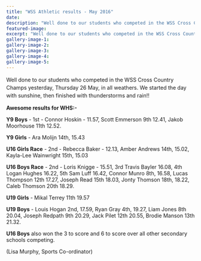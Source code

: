 ```yaml
---
title: "WSS Athletic results - May 2016"
date: 
description: "Well done to our students who competed in the WSS Cross Country Champs yesterday in all weathers."
featured-image: 
excerpt: "Well done to our students who competed in the WSS Cross Country Champs yesterday in all weathers."
gallery-image-1: 
gallery-image-2: 
gallery-image-3: 
gallery-image-4: 
gallery-image-5: 
---
```


<p><span style="line-height: 1.5;">Well done to our students who competed in the WSS Cross Country Champs yesterday, Thursday 26 May, in all weathers.&nbsp;</span><span style="line-height: 1.5;">We started the day with sunshine, then finished with thunderstorms and rain!!&nbsp;</span></p>
<p><strong>Awesome results for WHS:-&nbsp;</strong></p>
<p><strong>Y9 Boys</strong> - 1st - Connor Hoskin - 11.57, Scott Emmerson 9th 12.41, Jakob Moorhouse 11th 12.52.</p>
<p><strong>Y9 Girls</strong> - Ara Molijn 14th, 15.43</p>
<div class="text_exposed_show">
<p><strong>U16 Girls Race</strong> - 2nd - Rebecca Baker - 12.13, Amber Andrews 14th, 15.02, Kayla-Lee Wainwright 15th, 15.03</p>
<p><strong>U16 Boys Race</strong> - 2nd - Loris Knigge - 15.51, 3rd Travis Bayler 16.08, 4th Logan Hughes 16.22, 5th Sam Luff 16.42, Connor Munro 8th, 16.58, Lucas Thompson 12th 17.27, Joseph Read 15th 18.03, Jonty Thomson 18th, 18.22, Caleb Thomson 20th 18.29.</p>
<p><strong>U19 Girls</strong> - Mikal Terrey 11th 19.57</p>
<p><strong>U19 Boys</strong> - Louis Hogan 2nd, 17.59, Ryan Gray 4th, 19.27, Liam Jones 8th 20.04, Joseph Redpath 9th 20.29, Jack Pilet 12th 20.55, Brodie Manson 13th 21.32.</p>
<p><strong>U16 Boys</strong> also won the 3 to score and 6 to score over all other secondary schools competing.</p>
<p>(Lisa Murphy, Sports Co-ordinator)</p>
</div>

